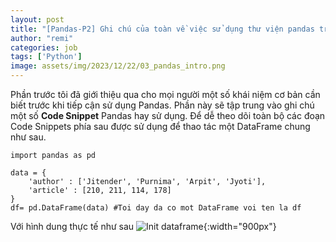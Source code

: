 ```yaml
---
layout: post
title: "[Pandas-P2] Ghi chú của toàn về việc sử dụng thư viện pandas trong xử lý file excel, csv,"
author: "remi"
categories: job
tags: ['Python']
image: assets/img/2023/12/22/03_pandas_intro.png
---
```


Phần trước tôi đã giới thiệu qua cho mọi người một số khái niệm cơ bản cần biết trước khi tiếp cận sử dụng Pandas. Phần này sẽ tập trung vào ghi chú một số **Code Snippet**  Pandas hay sử dụng.
Để dễ theo dõi toàn bộ các đoạn Code Snippets phía sau được sử dụng để thao tác một DataFrame chung như sau.

```
import pandas as pd
  
data = {
    'author' : ['Jitender', 'Purnima', 'Arpit', 'Jyoti'],
    'article' : [210, 211, 114, 178]
}
df= pd.DataFrame(data) #Toi day da co mot DataFrame voi ten la df
```
Với hình dung thực tế như sau
![Init dataframe]( {{site.url}}/assets/img/2023/12/22/02_pandas_init.png){:width="900px"}





